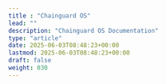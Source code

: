 ```yaml
---
title : "Chainguard OS"
lead: ""
description: "Chainguard OS Documentation"
type: "article"
date: 2025-06-03T08:48:23+00:00
lastmod: 2025-06-03T08:48:23+00:00
draft: false
weight: 030
---
```

